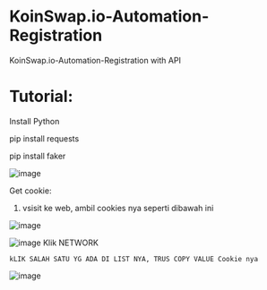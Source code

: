 # KoinSwap.io-Automation-Registration
KoinSwap.io-Automation-Registration with API

# Tutorial:

  Install Python
  
  pip install requests
  
  pip install faker
  
![image](https://user-images.githubusercontent.com/73378179/174722100-e947cc90-c33d-4dfa-960d-add5f1a3682e.png)

Get cookie:

1. vsisit ke web, ambil cookies nya seperti dibawah ini
 
  ![image](https://user-images.githubusercontent.com/73378179/180365273-acf7cc01-fe1e-45da-a58e-e4f3a744242b.png)

  ![image](https://user-images.githubusercontent.com/73378179/180365250-24a1c676-a50e-4739-81dd-6b311538425c.png)
      Klik  NETWORK
    
 
    
    kLIK SALAH SATU YG ADA DI LIST NYA, TRUS COPY VALUE Cookie nya
    
  ![image](https://user-images.githubusercontent.com/73378179/180365265-ebc6c11f-65f1-4434-a94c-dd3a29363491.png)
